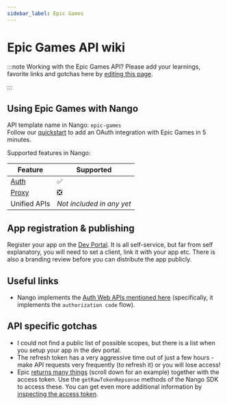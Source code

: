 ```yaml
---
sidebar_label: Epic Games
---
```


# Epic Games API wiki

:::note Working with the Epic Games API?
Please add your learnings, favorite links and gotchas here by [editing this page](https://github.com/nangohq/nango/tree/master/docs/docs/providers/epic-games.md).

:::

## Using Epic Games with Nango

API template name in Nango: `epic-games`  
Follow our [quickstart](../quickstart.md) to add an OAuth integration with Epic Games in 5 minutes.

Supported features in Nango:

| Feature                            | Supported                 |
| ---------------------------------- | ------------------------- |
| [Auth](/nango-auth/core-concepts)  | ✅                        |
| [Proxy](/nango-unified-apis/proxy) | ❎                        |
| Unified APIs                       | _Not included in any yet_ |

## App registration & publishing

Register your app on the [Dev Portal](https://dev.epicgames.com/portal). It is all self-service, but far from self explanatory, you will need to set a client, link it with your app etc. There is also a branding review before you can distribute the app publicly.

## Useful links

-   Nango implements the [Auth Web APIs mentioned here](https://dev.epicgames.com/docs/web-api-ref/authentication) (specifically, it implements the `authorization code` flow).

## API specific gotchas

-   I could not find a public list of possible scopes, but there is a list when you setup your app in the dev portal.
-   The refresh token has a very aggressive time out of just a few hours - make API requests very frequently (to refresh it) or you will lose access!
-   Epic [returns many things](https://dev.epicgames.com/docs/web-api-ref/authentication#requesting-an-access-token) (scroll down for an example) together with the access token. Use the `getRawTokenRepsonse` methods of the Nango SDK to access these. You can get even more additional information by [inspecting the access token](https://dev.epicgames.com/docs/web-api-ref/authentication#account-information).
